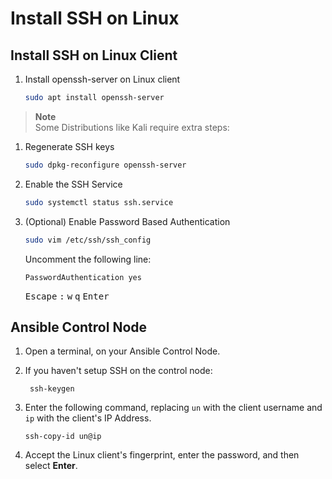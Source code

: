 # Install SSH on Linux

## Install SSH on Linux Client

1. Install openssh-server on Linux client

   ```bash
   sudo apt install openssh-server
   ```

> **Note**\
> Some Distributions like Kali require extra steps:

1. Regenerate SSH keys

   ```bash
   sudo dpkg-reconfigure openssh-server
   ```

1. Enable the SSH Service

   ```bash
   sudo systemctl status ssh.service
   ```

1. (Optional) Enable Password Based Authentication

   ```bash
   sudo vim /etc/ssh/ssh_config
   ```

   Uncomment the following line:

   ```text
   PasswordAuthentication yes
   ```

   <kbd>Escape</kbd> <kbd>:</kbd> <kbd>w</kbd> <kbd>q</kbd> <kbd>Enter</kbd>

## Ansible Control Node

1. Open a terminal, on your Ansible Control Node.

1. If you haven't setup SSH on the control node:

   ```shell
    ssh-keygen
    ```

1. Enter the following command, replacing `un` with the client username and `ip` with the client's IP Address.

   ```shell
   ssh-copy-id un@ip 
   ```

1. Accept the Linux client's fingerprint, enter the password, and then select **Enter**.